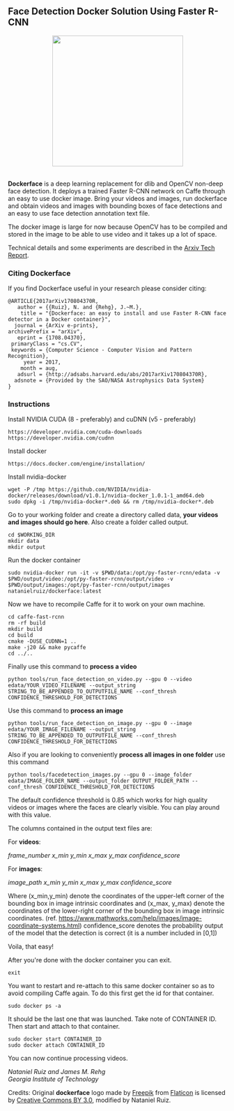 ## Face Detection Docker Solution Using Faster R-CNN
<div align="center">
  <img src="http://i.imgur.com/2tdfLH5.jpg" width="300"><br><br>
</div>

**Dockerface** is a deep learning replacement for dlib and OpenCV non-deep face detection. It deploys a trained Faster R-CNN network on Caffe through an easy to use docker image. Bring your videos and images, run dockerface and obtain videos and images with bounding boxes of face detections and an easy to use face detection annotation text file.

The docker image is large for now because OpenCV has to be compiled and stored in the image to be able to use video and it takes up a lot of space.

Technical details and some experiments are described in the [Arxiv Tech Report](https://arxiv.org/abs/1708.04370).

### Citing Dockerface

If you find Dockerface useful in your research please consider citing:

```
@ARTICLE{2017arXiv170804370R,
   author = {{Ruiz}, N. and {Rehg}, J.~M.},
    title = "{Dockerface: an easy to install and use Faster R-CNN face detector in a Docker container}",
  journal = {ArXiv e-prints},
archivePrefix = "arXiv",
   eprint = {1708.04370},
 primaryClass = "cs.CV",
 keywords = {Computer Science - Computer Vision and Pattern Recognition},
     year = 2017,
    month = aug,
   adsurl = {http://adsabs.harvard.edu/abs/2017arXiv170804370R},
  adsnote = {Provided by the SAO/NASA Astrophysics Data System}
}
```

### Instructions

Install NVIDIA CUDA (8 - preferably) and cuDNN (v5 - preferably)
```
https://developer.nvidia.com/cuda-downloads
https://developer.nvidia.com/cudnn
```

Install docker
```
https://docs.docker.com/engine/installation/
```

Install nvidia-docker
```
wget -P /tmp https://github.com/NVIDIA/nvidia-docker/releases/download/v1.0.1/nvidia-docker_1.0.1-1_amd64.deb
sudo dpkg -i /tmp/nvidia-docker*.deb && rm /tmp/nvidia-docker*.deb
```

Go to your working folder and create a directory called data, **your videos and images should go here**. Also create a folder called output.

```
cd $WORKING_DIR
mkdir data
mkdir output
```

Run the docker container
```
sudo nvidia-docker run -it -v $PWD/data:/opt/py-faster-rcnn/edata -v $PWD/output/video:/opt/py-faster-rcnn/output/video -v $PWD/output/images:/opt/py-faster-rcnn/output/images natanielruiz/dockerface:latest
```

Now we have to recompile Caffe for it to work on your own machine.
```
cd caffe-fast-rcnn
rm -rf build
mkdir build
cd build
cmake -DUSE_CUDNN=1 ..
make -j20 && make pycaffe
cd ../..
```

Finally use this command to **process a video**
```
python tools/run_face_detection_on_video.py --gpu 0 --video edata/YOUR_VIDEO_FILENAME --output_string STRING_TO_BE_APPENDED_TO_OUTPUTFILE_NAME --conf_thresh CONFIDENCE_THRESHOLD_FOR_DETECTIONS
```

Use this command to **process an image**
```
python tools/run_face_detection_on_image.py --gpu 0 --image edata/YOUR_IMAGE_FILENAME --output_string STRING_TO_BE_APPENDED_TO_OUTPUTFILE_NAME --conf_thresh CONFIDENCE_THRESHOLD_FOR_DETECTIONS
```

Also if you are looking to conveniently **process all images in one folder** use this command
```
python tools/facedetection_images.py --gpu 0 --image_folder edata/IMAGE_FOLDER_NAME --output_folder OUTPUT_FOLDER_PATH --conf_thresh CONFIDENCE_THRESHOLD_FOR_DETECTIONS
```

The default confidence threshold is 0.85 which works for high quality videos or images where the faces are clearly visible. You can play around with this value.

The columns contained in the output text files are:

For **videos**:

*frame_number x_min y_min x_max y_max confidence_score*

For **images**:

*image_path x_min y_min x_max y_max confidence_score*

Where (x_min,y_min) denote the coordinates of the upper-left corner of the bounding box in image intrinsic coordinates and (x_max, y_max) denote the coordinates of the lower-right corner of the bounding box in image intrinsic coordinates. (ref. https://www.mathworks.com/help/images/image-coordinate-systems.html)
confidence_score denotes the probability output of the model that the detection is correct (it is a number included in [0,1])

Voila, that easy!

After you're done with the docker container you can exit.
```
exit
```

You want to restart and re-attach to this same docker container so as to avoid compiling Caffe again. To do this first get the id for that container.
```
sudo docker ps -a
```

It should be the last one that was launched. Take note of CONTAINER ID. Then start and attach to that container.
```
sudo docker start CONTAINER_ID
sudo docker attach CONTAINER_ID
```

You can now continue processing videos.

*Nataniel Ruiz and James M. Rehg<br>
Georgia Institute of Technology*

Credits:
Original **dockerface** logo made by [Freepik](http://www.freepik.com) from [Flaticon](http://www.flaticon.com) is licensed by [Creative Commons BY 3.0](http://creativecommons.org/licenses/by/3.0/), modified by Nataniel Ruiz.
